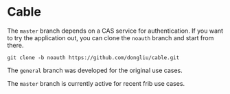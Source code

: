Cable
=====
The `master` branch depends on a CAS service for authentication. If you want to try the application out, you can clone the `noauth` branch and start from there.

`git clone -b noauth https://github.com/dongliu/cable.git`

The `general` branch was developed for the original use cases.

The `master` branch is currently active for recent frib use cases.

